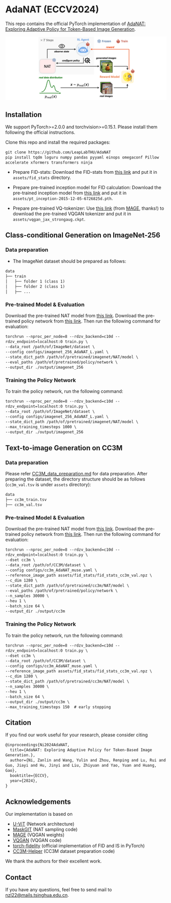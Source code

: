 # AdaNAT (ECCV2024)
This repo contains the official PyTorch implementation of [AdaNAT: Exploring Adaptive Policy for Token-Based Image Generation](https://arxiv.org/abs/2409.00342).

![illustrate.png](assets/illustrate.png)

## Installation
We support PyTorch>=2.0.0 and torchvision>=0.15.1. Please install them following the official instructions.

Clone this repo and install the required packages:

```shell
git clone https://github.com/LeapLabTHU/AdaNAT
pip install tqdm loguru numpy pandas pyyaml einops omegaconf Pillow accelerate xformers transformers ninja
```

- Prepare FID-stats:
Download the FID-stats from [this link](https://huggingface.co/nzl-thu/MUSE/tree/main/assets/fid_stats) and put it in `assets/fid_stats` directory.

- Prepare pre-trained inception model for FID calculation:
Download the pre-trained inception model from [this link](https://github.com/mseitzer/pytorch-fid/releases/download/fid_weights/pt_inception-2015-12-05-6726825d.pth) and put it in `assets/pt_inception-2015-12-05-6726825d.pth`.

- Prepare pre-trained VQ-tokenizer:
Use [this link](https://drive.google.com/file/d/13S_unB87n6KKuuMdyMnyExW0G1kplTbP/view?usp=sharing) (from [MAGE](https://github.com/LTH14/mage), thanks!) to download the pre-trained VQGAN tokenizer and put it in `assets/vqgan_jax_strongaug.ckpt`.


## Class-conditional Generation on ImageNet-256

### Data preparation

- The ImageNet dataset should be prepared as follows:

```
data
├── train
│   ├── folder 1 (class 1)
│   ├── folder 2 (class 1)
│   ├── ...
```

### Pre-trained Model & Evaluation
Download the pre-trained NAT model from [this link](https://drive.google.com/file/d/12NN62Vg1DiOd-3sWkEnBQRIBBbuiVkNl/view?usp=sharing).
Download the pre-trained policy network from [this link](https://drive.google.com/file/d/1fjHFZUUnEdKptojayW4S1Vr78uwLPr5c/view?usp=sharing).
Then run the following command for evaluation:

```shell
torchrun --nproc_per_node=8 --rdzv_backend=c10d --rdzv_endpoint=localhost:0 train.py \
--data_root /path/of/ImageNet/dataset \
--config configs/imagenet_256_AdaNAT_L.yaml \
--state_dict_path /path/of/pretrained/imagenet/NAT/model \
--eval_paths /path/of/pretrained/policy/network \
--output_dir ./output/imagenet_256
```


### Training the Policy Network
To train the policy network, run the following command:

```shell
torchrun --nproc_per_node=8 --rdzv_backend=c10d --rdzv_endpoint=localhost:0 train.py \
--data_root /path/of/ImageNet/dataset \
--config configs/imagenet_256_AdaNAT_L.yaml \
--state_dict_path /path/of/pretrained/imagenet/NAT/model \
--max_training_timesteps 1000 \
--output_dir ./output/imagenet_256 
```

## Text-to-image Generation on CC3M
### Data preparation

Please refer [CC3M_data_preparation.md](CC3M_data_preparation.md) for data preparation.
After preparing the dataset, the directory structure should be as follows (`cc3m_val.tsv` is under `assets` directory):

```
data
├── cc3m_train.tsv
├── cc3m_val.tsv
```

### Pre-trained Model & Evaluation
Download the pre-trained NAT model from [this link](https://huggingface.co/nzl-thu/MUSE/resolve/main/assets/ckpts/cc3m-285000.ckpt/nnet_ema.pth).
Download the pre-trained policy network from [this link](https://drive.google.com/file/d/1WZ9HxoTifIHhujcgMdBuGt6fwHBDnhG4/view?usp=sharing).
Then run the following command for evaluation:

```shell
torchrun --nproc_per_node=8 --rdzv_backend=c10d --rdzv_endpoint=localhost:0 train.py \
--dset cc3m \
--data_root /path/of/CC3M/dataset \
--config configs/cc3m_AdaNAT_muse.yaml \
--reference_image_path assets/fid_stats/fid_stats_cc3m_val.npz \
--c_dim 1280 \
--state_dict_path /path/of/pretrained/cc3m/NAT/model \
--eval_paths /path/of/pretrained/policy/network \
--n_samples 30000 \
--heu 1 \
--batch_size 64 \
--output_dir ./output/cc3m
```

### Training the Policy Network
To train the policy network, run the following command:

```shell
torchrun --nproc_per_node=8 --rdzv_backend=c10d --rdzv_endpoint=localhost:0 train.py \
--dset cc3m \
--data_root /path/of/CC3M/dataset \
--config configs/cc3m_AdaNAT_muse.yaml \
--reference_image_path assets/fid_stats/fid_stats_cc3m_val.npz \
--c_dim 1280 \
--state_dict_path /path/of/pretrained/cc3m/NAT/model \
--n_samples 30000 \
--heu 1 \
--batch_size 64 \
--output_dir ./output/cc3m \
--max_training_timesteps 150  # early stopping
```

## Citation

If you find our work useful for your research, please consider citing

```
@inproceedings{Ni2024AdaNAT,
  title={AdaNAT: Exploring Adaptive Policy for Token-Based Image Generation.},
  author={Ni, Zanlin and Wang, Yulin and Zhou, Renping and Lu, Rui and Guo, Jiayi and Hu, Jinyi and Liu, Zhiyuan and Yao, Yuan and Huang, Gao},
  booktitle={ECCV},
  year={2024},
}
```

## Acknowledgements

Our implementation is based on
- [U-ViT](https://github.com/baofff/U-ViT) (Network architecture)
- [MaskGIT](https://github.com/google-research/maskgit) (NAT sampling code)
- [MAGE](https://github.com/LTH14/mage?tab=readme-ov-file) (VQGAN weights)
- [VQGAN](https://github.com/CompVis/taming-transformers) (VQGAN code)
- [torch-fidelity](https://github.com/toshas/torch-fidelity) (official implementation of FID and IS in PyTorch)
- [CC3M-Helper](https://github.com/ray-ruisun/CC3M-Helper) (CC3M dataset preparation code)

We thank the authors for their excellent work.

## Contact

If you have any questions, feel free to send mail to [nzl22@mails.tsinghua.edu.cn](mailto:nzl22@mails.tsinghua.edu.cn).
